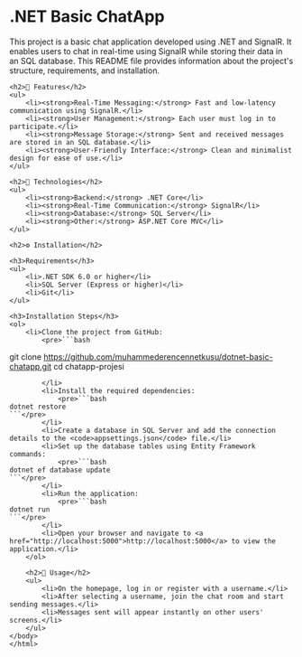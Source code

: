 <!DOCTYPE html>
<html>
<head>
    <title>.NET Basic ChatApp</title>
</head>
<body>
    <h1>.NET Basic ChatApp</h1>
    <p>This project is a basic chat application developed using .NET and SignalR. It enables users to chat in real-time using SignalR while storing their data in an SQL database. This README file provides information about the project's structure, requirements, and installation.</p>

    <h2>📝 Features</h2>
    <ul>
        <li><strong>Real-Time Messaging:</strong> Fast and low-latency communication using SignalR.</li>
        <li><strong>User Management:</strong> Each user must log in to participate.</li>
        <li><strong>Message Storage:</strong> Sent and received messages are stored in an SQL database.</li>
        <li><strong>User-Friendly Interface:</strong> Clean and minimalist design for ease of use.</li>
    </ul>

    <h2>📌 Technologies</h2>
    <ul>
        <li><strong>Backend:</strong> .NET Core</li>
        <li><strong>Real-Time Communication:</strong> SignalR</li>
        <li><strong>Database:</strong> SQL Server</li>
        <li><strong>Other:</strong> ASP.NET Core MVC</li>
    </ul>

    <h2>⚙️ Installation</h2>

    <h3>Requirements</h3>
    <ul>
        <li>.NET SDK 6.0 or higher</li>
        <li>SQL Server (Express or higher)</li>
        <li>Git</li>
    </ul>

    <h3>Installation Steps</h3>
    <ol>
        <li>Clone the project from GitHub:
            <pre>```bash
git clone https://github.com/muhammederencennetkusu/dotnet-basic-chatapp.git
cd chatapp-projesi
```</pre>
        </li>
        <li>Install the required dependencies:
            <pre>```bash
dotnet restore
```</pre>
        </li>
        <li>Create a database in SQL Server and add the connection details to the <code>appsettings.json</code> file.</li>
        <li>Set up the database tables using Entity Framework commands:
            <pre>```bash
dotnet ef database update
```</pre>
        </li>
        <li>Run the application:
            <pre>```bash
dotnet run
```</pre>
        </li>
        <li>Open your browser and navigate to <a href="http://localhost:5000">http://localhost:5000</a> to view the application.</li>
    </ol>

    <h2>🚀 Usage</h2>
    <ul>
        <li>On the homepage, log in or register with a username.</li>
        <li>After selecting a username, join the chat room and start sending messages.</li>
        <li>Messages sent will appear instantly on other users' screens.</li>
    </ul>
</body>
</html>

